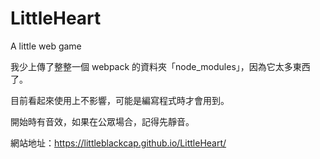 # LittleHeart
A little web game

我少上傳了整整一個 webpack 的資料夾「node_modules」，因為它太多東西了。

目前看起來使用上不影響，可能是編寫程式時才會用到。


開始時有音效，如果在公眾場合，記得先靜音。

網站地址：https://littleblackcap.github.io/LittleHeart/
